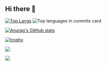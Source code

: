 ## Hi there 👋

<!--
**kobatakeyann/kobatakeyann** is a ✨ _special_ ✨ repository because its `README.md` (this file) appears on your GitHub profile.

Here are some ideas to get you started:

- 🔭 I’m currently working on ...
- 🌱 I’m currently learning ...
- 👯 I’m looking to collaborate on ...
- 🤔 I’m looking for help with ...
- 💬 Ask me about ...
- 📫 How to reach me: ...
- 😄 Pronouns: ...
- ⚡ Fun fact: ...
-->

[![Top Langs](https://github-readme-stats.vercel.app/api/top-langs/?username=kobatakeyann&layout=compact&theme=dark)](https://github.com/anuraghazra/github-readme-stats)
![Top languages in commits card](http://github-profile-summary-cards.vercel.app/api/cards/most-commit-language?username=kobatakeyann&theme=dark)

[![Anurag's GitHub stats](https://github-readme-stats.vercel.app/api?username=kobatakeyann&theme=dark&show_icons=true)](https://github.com/anuraghazra/github-readme-stats)

[![trophy](https://github-profile-trophy.vercel.app/?username=kobatakeyann&theme=dark)](https://github.com/ryo-ma/github-profile-trophy)


![](http://github-profile-summary-cards.vercel.app/api/cards/profile-details?username=kobatakeyann&theme=github)

![](http://github-profile-summary-cards.vercel.app/api/cards/productive-time?username=kobatakeyann&theme=github&utcOffset=+9)
